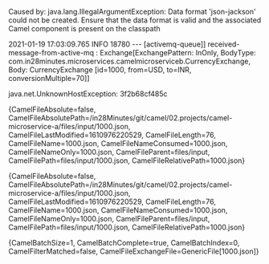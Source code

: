 Caused by: java.lang.IllegalArgumentException: 
Data format 'json-jackson' could not be created. 
Ensure that the data format is valid and the associated Camel component is present on the classpath

2021-01-19 17:03:09.765  INFO 18780 --- [activemq-queue]] received-message-from-active-mq          : Exchange[ExchangePattern: InOnly, BodyType: com.in28minutes.microservices.camelmicroserviceb.CurrencyExchange, Body: CurrencyExchange [id=1000, from=USD, to=INR, conversionMultiple=70]]


java.net.UnknownHostException: 3f2b68cf485c

{CamelFileAbsolute=false, CamelFileAbsolutePath=/in28Minutes/git/camel/02.projects/camel-microservice-a/files/input/1000.json, CamelFileLastModified=1610976220529, CamelFileLength=76, CamelFileName=1000.json, CamelFileNameConsumed=1000.json, CamelFileNameOnly=1000.json, CamelFileParent=files/input, CamelFilePath=files/input/1000.json, CamelFileRelativePath=1000.json}

{CamelFileAbsolute=false, CamelFileAbsolutePath=/in28Minutes/git/camel/02.projects/camel-microservice-a/files/input/1000.json, CamelFileLastModified=1610976220529, CamelFileLength=76, CamelFileName=1000.json, CamelFileNameConsumed=1000.json, CamelFileNameOnly=1000.json, CamelFileParent=files/input, CamelFilePath=files/input/1000.json, CamelFileRelativePath=1000.json} 

{CamelBatchSize=1, CamelBatchComplete=true, CamelBatchIndex=0, CamelFilterMatched=false, CamelFileExchangeFile=GenericFile[1000.json]}